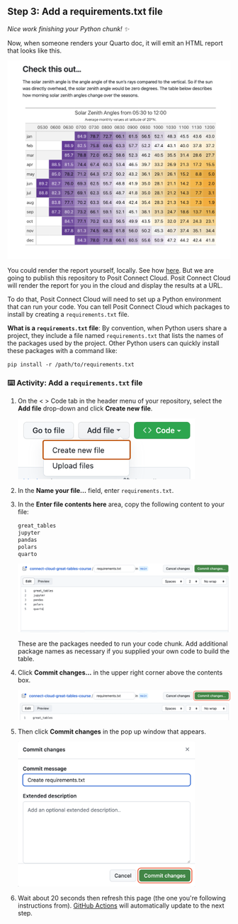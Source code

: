 <!--
  <<< Author notes: Step 3 >>>
  Start this step by acknowledging the previous step.
  Define terms and link to docs.github.com.
  TBD-step-3-notes.
-->

## Step 3: Add a requirements.txt file

_Nice work finishing your Python chunk! :sparkles:_

Now, when someone renders your Quarto doc, it will emit an HTML report that looks like this.

<img src="/images/finished-report.png" width="600"/>

You could render the report yourself, locally. See how [here](https://quarto.org/docs/get-started/authoring/vscode.html#rendering). But we are going to publish this repository to Posit Connect Cloud. Posit Connect Cloud will render the report for you in the cloud and display the results at a URL. 

To do that, Posit Connect Cloud will need to set up a Python environment that can run your code. You can tell Posit Connect Cloud which packages to install by creating a `requirements.txt` file. 

**What is a `requirements.txt` file**: By convention, when Python users share a project, they include a file named `requirements.txt` that lists the names of the packages used by the project. Other Python users can quickly install these packages with a command like:

```
pip install -r /path/to/requirements.txt
```

### :keyboard: Activity: Add a `requirements.txt` file

1. On the < > Code tab in the header menu of your repository, select the **Add file** drop-down and click **Create new file**.

   <img src="/images/create-new-file.png" width="400"/>

3. In the **Name your file...** field, enter `requirements.txt`.

4. In the **Enter file contents here** area, copy the following content to your file:

   ```
   great_tables
   jupyter
   pandas
   polars
   quarto
   ```

   <img src="/images/requirements.png" width="600"/>

   These are the packages needed to run your code chunk. Add additional package names as necessary if you supplied your own code to build the table.

6. Click **Commit changes...** in the upper right corner above the contents box.

   <img src="/images/commit-top-of-page-3.png" width="600"/>

7. Then click **Commit changes** in the pop up window that appears.

   <img src="/images/commit-full-screen-3.png" width="400"/>
   
8. Wait about 20 seconds then refresh this page (the one you're following instructions from). [GitHub Actions](https://docs.github.com/en/actions) will automatically update to the next step.
